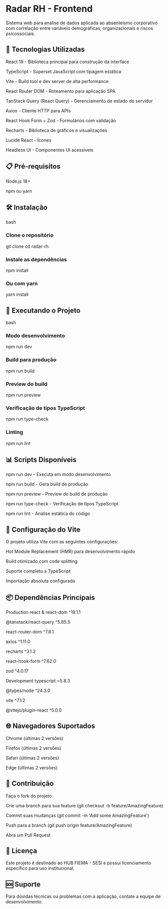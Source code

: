 # Radar RH - Frontend
Sistema web para análise de dados aplicada ao absenteísmo corporativo com correlação entre variáveis demográficas, organizacionais e riscos psicossociais.

## 🚀 Tecnologias Utilizadas
React 19 - Biblioteca principal para construção da interface

TypeScript - Superset JavaScript com tipagem estática

Vite - Build tool e dev server de alta performance

React Router DOM - Roteamento para aplicação SPA

TanStack Query (React Query) - Gerenciamento de estado do servidor

Axios - Cliente HTTP para APIs

React Hook Form + Zod - Formulários com validação

Recharts - Biblioteca de gráficos e visualizações

Lucide React - Ícones

Headless UI - Componentes UI acessíveis

## 📋 Pré-requisitos
Node.js 18+

npm ou yarn

## 🛠️ Instalação
bash
### Clone o repositório
git clone <url-do-repositorio>
cd radar-rh

### Instale as dependências
npm install

### Ou com yarn
yarn install
## 🚀 Executando o Projeto
bash
### Modo desenvolvimento
npm run dev

### Build para produção
npm run build

### Preview do build
npm run preview

### Verificação de tipos TypeScript
npm run type-check

### Linting
npm run lint

## 📊 Scripts Disponíveis
npm run dev - Executa em modo desenvolvimento

npm run build - Gera build de produção

npm run preview - Preview do build de produção

npm run type-check - Verificação de tipos TypeScript

npm run lint - Análise estática do código

## 🔧 Configuração do Vite
O projeto utiliza Vite com as seguintes configurações:

Hot Module Replacement (HMR) para desenvolvimento rápido

Build otimizado com code splitting

Suporte completo a TypeScript

Importação absoluta configurada

## 📦 Dependências Principais
Production
react & react-dom ^19.1.1

@tanstack/react-query ^5.85.5

react-router-dom ^7.8.1

axios ^1.11.0

recharts ^3.1.2

react-hook-form ^7.62.0

zod ^4.0.17

Development
typescript ~5.8.3

@types/node ^24.3.0

vite ^7.1.2

@vitejs/plugin-react ^5.0.0

## 🌐 Navegadores Suportados
Chrome (últimas 2 versões)

Firefox (últimas 2 versões)

Safari (últimas 2 versões)

Edge (últimas 2 versões)

## 🤝 Contribuição
Faça o fork do projeto

Crie uma branch para sua feature (git checkout -b feature/AmazingFeature)

Commit suas mudanças (git commit -m 'Add some AmazingFeature')

Push para a branch (git push origin feature/AmazingFeature)

Abra um Pull Request

## 📄 Licença
Este projeto é destinado ao HUB FIEMA - SESI e possui licenciamento específico para uso institucional.

## 🆘 Suporte
Para dúvidas técnicas ou problemas com a aplicação, contate a equipe de desenvolvimento.
